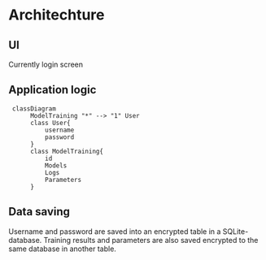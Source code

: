 # Architechture

## UI

Currently login screen


## Application logic
```mermaid
 classDiagram
      ModelTraining "*" --> "1" User
      class User{
          username
          password
      }
      class ModelTraining{
          id
          Models
          Logs
          Parameters
      }
```

## Data saving
Username and password are saved into an encrypted table in a SQLite-database.
Training results and parameters are also saved encrypted to the same database in another table.